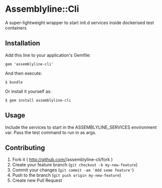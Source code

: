 # Assemblyline::Cli

A super-lightweight wrapper to start init.d services inside dockerised test containers

## Installation

Add this line to your application's Gemfile:

    gem 'assemblyline-cli'

And then execute:

    $ bundle

Or install it yourself as:

    $ gem install assemblyline-cli

## Usage

Include the services to start in the ASSEMBLYLINE_SERVICES environment var.
Pass the test command to run in as args.

## Contributing

1. Fork it ( http://github.com/<my-github-username>/assemblyline-cli/fork )
2. Create your feature branch (`git checkout -b my-new-feature`)
3. Commit your changes (`git commit -am 'Add some feature'`)
4. Push to the branch (`git push origin my-new-feature`)
5. Create new Pull Request
